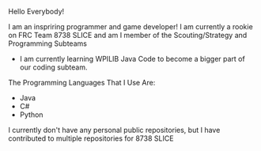 Hello Everybody!

I am an inspriring programmer and game developer!
I am currently a rookie on FRC Team 8738 SLICE and am I member of the Scouting/Strategy and Programming Subteams
- I am currently learning WPILIB Java Code to become a bigger part of our coding subteam.


The Programming Languages That I Use Are:
* Java
* C#
* Python

I currently don't have any personal public repositories, but I have contributed to multiple repositories for 8738 SLICE
